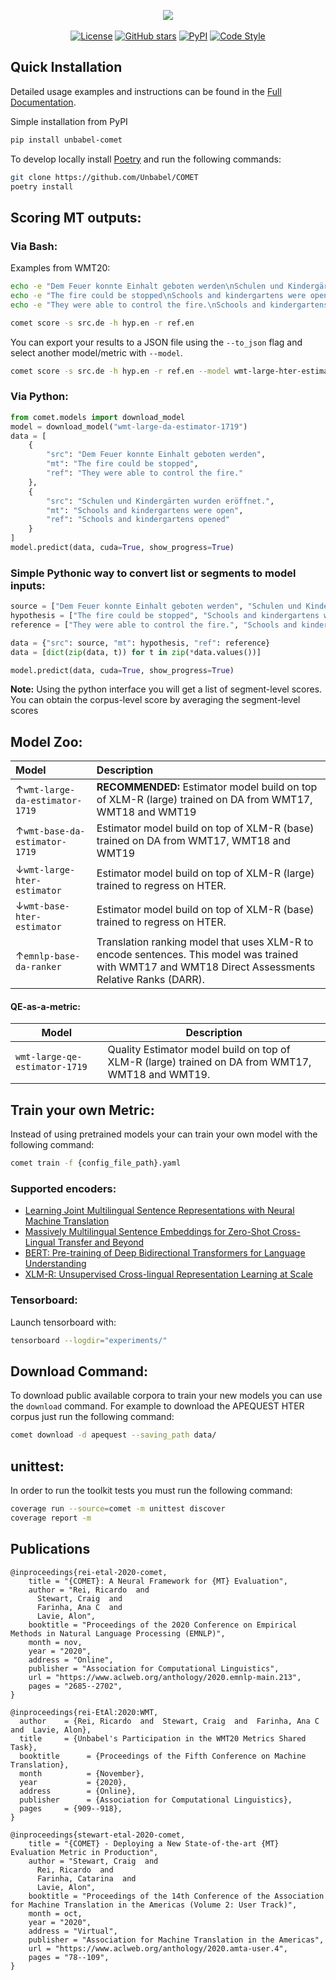 <p align="center">
  <img src="https://raw.githubusercontent.com/Unbabel/COMET/master/docs/source/_static/img/COMET_lockup-dark.png">
  <br />
  <br />
  <a href="https://github.com/Unbabel/COMET/blob/master/LICENSE"><img alt="License" src="https://img.shields.io/github/license/Unbabel/COMET" /></a>
  <a href="https://github.com/Unbabel/COMET/stargazers"><img alt="GitHub stars" src="https://img.shields.io/github/stars/Unbabel/COMET" /></a>
  <a href=""><img alt="PyPI" src="https://img.shields.io/pypi/v/unbabel-comet" /></a>
  <a href="https://github.com/psf/black"><img alt="Code Style" src="https://img.shields.io/badge/code%20style-black-black" /></a>
</p>


## Quick Installation

Detailed usage examples and instructions can be found in the [Full Documentation](https://unbabel.github.io/COMET/html/index.html).

Simple installation from PyPI

```bash
pip install unbabel-comet
```

To develop locally install [Poetry](https://python-poetry.org/docs/#installation) and run the following commands:
```bash
git clone https://github.com/Unbabel/COMET
poetry install
```

## Scoring MT outputs:

### Via Bash:

Examples from WMT20:

```bash
echo -e "Dem Feuer konnte Einhalt geboten werden\nSchulen und Kindergärten wurden eröffnet." >> src.de
echo -e "The fire could be stopped\nSchools and kindergartens were open" >> hyp.en
echo -e "They were able to control the fire.\nSchools and kindergartens opened" >> ref.en
```

```bash
comet score -s src.de -h hyp.en -r ref.en
```

You can export your results to a JSON file using the `--to_json` flag and select another model/metric with `--model`.

```bash
comet score -s src.de -h hyp.en -r ref.en --model wmt-large-hter-estimator --to_json segments.json
```

### Via Python:

```python
from comet.models import download_model
model = download_model("wmt-large-da-estimator-1719")
data = [
    {
        "src": "Dem Feuer konnte Einhalt geboten werden",
        "mt": "The fire could be stopped",
        "ref": "They were able to control the fire."
    },
    {
        "src": "Schulen und Kindergärten wurden eröffnet.",
        "mt": "Schools and kindergartens were open",
        "ref": "Schools and kindergartens opened"
    }
]
model.predict(data, cuda=True, show_progress=True)
```

### Simple Pythonic way to convert list or segments to model inputs:

```python
source = ["Dem Feuer konnte Einhalt geboten werden", "Schulen und Kindergärten wurden eröffnet."]
hypothesis = ["The fire could be stopped", "Schools and kindergartens were open"]
reference = ["They were able to control the fire.", "Schools and kindergartens opened"]

data = {"src": source, "mt": hypothesis, "ref": reference}
data = [dict(zip(data, t)) for t in zip(*data.values())]

model.predict(data, cuda=True, show_progress=True)
```

**Note:** Using the python interface you will get a list of segment-level scores. You can obtain the corpus-level score by averaging the segment-level scores

## Model Zoo:

| Model              |               Description                        |
| :--------------------- | :------------------------------------------------ |
| ↑`wmt-large-da-estimator-1719` | **RECOMMENDED:** Estimator model build on top of XLM-R (large) trained on DA from WMT17, WMT18 and WMT19 |
| ↑`wmt-base-da-estimator-1719` | Estimator model build on top of XLM-R (base) trained on DA from WMT17, WMT18 and WMT19 |
| ↓`wmt-large-hter-estimator` | Estimator model build on top of XLM-R (large) trained to regress on HTER. |
| ↓`wmt-base-hter-estimator` | Estimator model build on top of XLM-R (base) trained to regress on HTER. |
| ↑`emnlp-base-da-ranker`    | Translation ranking model that uses XLM-R to encode sentences. This model was trained with WMT17 and WMT18 Direct Assessments Relative Ranks (DARR). |

#### QE-as-a-metric:

| Model              |               Description                        |
| -------------------- | -------------------------------- |
| `wmt-large-qe-estimator-1719` | Quality Estimator model build on top of XLM-R (large) trained on DA from WMT17, WMT18 and WMT19. |

## Train your own Metric: 

Instead of using pretrained models your can train your own model with the following command:
```bash
comet train -f {config_file_path}.yaml
```

### Supported encoders:
- [Learning Joint Multilingual Sentence Representations with Neural Machine Translation](https://arxiv.org/abs/1704.04154)
- [Massively Multilingual Sentence Embeddings for Zero-Shot Cross-Lingual Transfer and Beyond](https://arxiv.org/abs/1812.10464)
- [BERT: Pre-training of Deep Bidirectional Transformers for Language Understanding](https://arxiv.org/pdf/1810.04805.pdf)
- [XLM-R: Unsupervised Cross-lingual Representation Learning at Scale](https://arxiv.org/pdf/1911.02116.pdf)


### Tensorboard:

Launch tensorboard with:
```bash
tensorboard --logdir="experiments/"
```

## Download Command: 

To download public available corpora to train your new models you can use the `download` command. For example to download the APEQUEST HTER corpus just run the following command:

```bash
comet download -d apequest --saving_path data/
```

## unittest:
In order to run the toolkit tests you must run the following command:

```bash
coverage run --source=comet -m unittest discover
coverage report -m
```

## Publications

```
@inproceedings{rei-etal-2020-comet,
    title = "{COMET}: A Neural Framework for {MT} Evaluation",
    author = "Rei, Ricardo  and
      Stewart, Craig  and
      Farinha, Ana C  and
      Lavie, Alon",
    booktitle = "Proceedings of the 2020 Conference on Empirical Methods in Natural Language Processing (EMNLP)",
    month = nov,
    year = "2020",
    address = "Online",
    publisher = "Association for Computational Linguistics",
    url = "https://www.aclweb.org/anthology/2020.emnlp-main.213",
    pages = "2685--2702",
}
```

```
@inproceedings{rei-EtAl:2020:WMT,
  author    = {Rei, Ricardo  and  Stewart, Craig  and  Farinha, Ana C  and  Lavie, Alon},
  title     = {Unbabel's Participation in the WMT20 Metrics Shared Task},
  booktitle      = {Proceedings of the Fifth Conference on Machine Translation},
  month          = {November},
  year           = {2020},
  address        = {Online},
  publisher      = {Association for Computational Linguistics},
  pages     = {909--918},
}
```

```
@inproceedings{stewart-etal-2020-comet,
    title = "{COMET} - Deploying a New State-of-the-art {MT} Evaluation Metric in Production",
    author = "Stewart, Craig  and
      Rei, Ricardo  and
      Farinha, Catarina  and
      Lavie, Alon",
    booktitle = "Proceedings of the 14th Conference of the Association for Machine Translation in the Americas (Volume 2: User Track)",
    month = oct,
    year = "2020",
    address = "Virtual",
    publisher = "Association for Machine Translation in the Americas",
    url = "https://www.aclweb.org/anthology/2020.amta-user.4",
    pages = "78--109",
}
```
